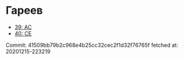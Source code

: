 # Гареев
- [39: AC](39.md)
- [40: CE](40.md)

Commit: 41509bb79b2c968e4b25cc32cec2f1d32f76765f
 fetched at: 20201215-223219
